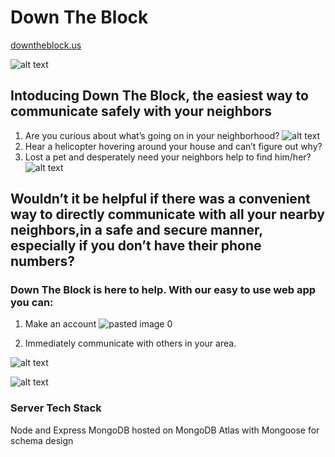 # Down The Block


[downtheblock.us](https://neighbors-client.herokuapp.com/ "Google's Homepage")

![alt text](https://github.com/thinkful-ei26/neighborhood-watch-client/blob/feature-private-messages/public/Neighborhood_2.png "Sims")


## Intoducing Down The Block, the easiest way to communicate safely with your neighbors

1. Are you curious about what’s going on in your neighborhood? ![alt text](https://github.com/thinkful-ei26/neighborhood-watch-client/blob/feature-private-messages/public/friends.jpg "friends")
2. Hear a helicopter hovering around your house and can’t figure out why?
3. Lost a pet and desperately need your neighbors help to find him/her? ![alt text](https://github.com/thinkful-ei26/neighborhood-watch-client/blob/feature-private-messages/public/lost.jpg "lost")

## Wouldn’t it be helpful if there was a convenient way to directly communicate with all your nearby neighbors,in a safe and secure manner, especially if you don’t have their phone numbers?



### Down The Block is here to help. With our easy to use web app you can:
1. Make an account ![pasted image 0](https://user-images.githubusercontent.com/43651736/53673209-6f57a100-3c43-11e9-8926-d7a35b3517d1.png)

2. Immediately communicate with others in your area. 

![alt text](https://github.com/thinkful-ei26/Down-The-Block-Client/blob/dev/public/screenshot.png "Sims")

![alt text](https://github.com/thinkful-ei26/Down-The-Block-Client/blob/dev/public/screenshot2.png "Sims")

### Server Tech Stack

Node and Express
MongoDB hosted on MongoDB Atlas with Mongoose for schema design
